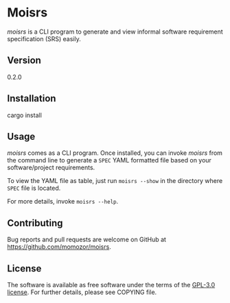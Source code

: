 # Moisrs

*moisrs* is a CLI program to generate and view informal software requirement
specification (SRS) easily.


## Version

0.2.0


## Installation

cargo install


## Usage

*moisrs* comes as a CLI program.
Once installed, you can invoke *moisrs* from the command line to generate a `SPEC`
YAML formatted file based on your software/project requirements.

To view the YAML file as table, just run `moisrs --show` in the directory
where `SPEC` file is located.

For more details, invoke `moisrs --help`.


## Contributing

Bug reports and pull requests are welcome on GitHub
at https://github.com/momozor/moisrs.


## License

The software is available as free software under the terms of
the [GPL-3.0 license](https://www.gnu.org/licenses/gpl-3.0.en.html).
For further details, please see COPYING file.
